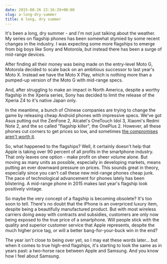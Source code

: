 ```yaml
---
date: 2015-08-26 22:16:29+00:00
slug: a-long-dry-summer
title: A long, dry summer
---
```


It's been a long, dry summer - and I'm not just talking about the weather. My series on flagship phones has been somewhat stymied by some recent changes in the industry. I was expecting some more flagships to emerge from big boys like Sony and Motorola, but instead there has been a surge of mid-range devices.

After finding all their money was being made on the entry-level Moto G, Motorola decided to scale back on an ambitious successor to last year's Moto X. Instead we have the Moto X Play, which is nothing more than a pumped-up version of the Moto G with mid-range specs.

And, after struggling to make an impact in North America, despite a worthy flagship in the Xperia series, Sony has decided to limit the release of the Xperia Z4 to it's native Japan only.

In the meantime, a bunch of Chinese companies are trying to change the game by releasing cheap Android phones with impressive specs. We've got Asus putting out the ZenFone 2, Alcatel's OneTouch Idol 3, Xiaomi's Redmi Note 2, and the so called "flagship killer", the OnePlus 2. However, all these phones cut corners to get prices so low, and sometimes [the compromises aren't worth it](http://www.theverge.com/2015/8/13/9147211/android-price-wars-cost-of-cheap-smartphones).

So, what happened to the flagships? Well, it certainly doesn't help that Apple is taking over 90 percent of all profits in the smartphone industry. That only leaves one option - make profit on sheer volume alone. But moving as many units as possible, especially in developing markets, means putting an ever downward pressure on prices. This sounds great in theory, especially since you can't call these new mid-range phones cheap junk. The pace of technological advancement for phones lately has been blistering. A mid-range phone in 2015 makes last year's flagship look positively vintage.

So maybe the very concept of a flagship is becoming obsolete? It's too soon to tell. There's no doubt that the iPhone is an overpriced luxury item, despite being a beautifully manufactured product. But with most wireless carriers doing away with contracts and subsidies, customers are only now being exposed to the true price of a smartphone. Will people stick with the quality and superior customer service that Apple represents, despite the much higher price tag, or will a better bang-for-your-buck win in the end?

The year isn't close to being over yet, so I may eat these words later... but when it comes to true high-end flagships, it's starting to look the same as in years past: a two-horse race between Apple and Samsung. And you know how I feel about Samsung.
